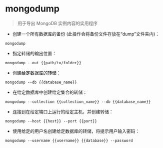 # mongodump

> 用于导出 MongoDB 实例内容的实用程序

- 创建一个所有数据库的备份 (此操作会将备份文件存放在“dump”文件夹内)：

`mongodump`

- 指定转储的输出位置：

`mongodump --out {{path/to/folder}}`

- 创建给定数据库的转储：

`mongodump --db {{database_name}}`

- 在给定数据库中创建给定集合的转储：

`mongodump --collection {{collection_name}} --db {{database_name}}`

- 连接到在给定端口上运行的给定主机，并创建转储：

`mongodump --host {{host}} --port {{port}}`

- 使用给定的用户名创建给定数据库的转储，将提示用户输入密码：

`mongodump --username {{username}} {{database}} --password`

[#]: contributors: ([潘潘]，[Makise])